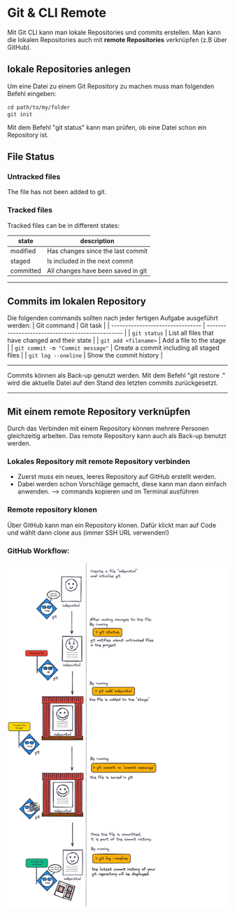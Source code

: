 # Git & CLI Remote

Mit Git CLI kann man lokale Repositories und commits erstellen. Man kann die lokalen Repositories auch mit **remote Repositories** verknüpfen (z.B über GitHub).

## lokale Repositories anlegen

Um eine Datei zu einem Git Repository zu machen muss man folgenden Befehl eingeben:

```shell
cd path/to/my/folder
git init
```

Mit dem Befehl "git status" kann man prüfen, ob eine Datei schon ein Repository ist.

## File Status

### Untracked files

The file has not been added to git.

### Tracked files

Tracked files can be in different states:

| state     | description                        |
| --------- | ---------------------------------- |
| modified  | Has changes since the last commit  |
| staged    | Is included in the next commit     |
| committed | All changes have been saved in git |

---

## Commits im lokalen Repository

Die folgenden commands sollten nach jeder fertigen Aufgabe ausgeführt werden:
| Git command | Git task |
| -------------------------------- | ------------------------------------------------ |
| `git status` | List all files that have changed and their state |
| `git add <filename>` | Add a file to the stage |
| `git commit -m "Commit message"` | Create a commit including all staged files |
| `git log --oneline` | Show the commit history |

---

Commits können als Back-up genutzt werden.
Mit dem Befehl "git restore ." wird die aktuelle Datei auf den Stand des letzten commits zurückgesetzt.

---

## Mit einem remote Repository verknüpfen

Durch das Verbinden mit einem Repository können mehrere Personen gleichzeitig arbeiten. Das remote Repository kann auch als Back-up benutzt werden.

### Lokales Repository mit remote Repository verbinden

- Zuerst muss ein neues, leeres Repository auf GitHub erstellt werden.
- Dabei werden schon Vorschläge gemacht, diese kann man dann einfach anwenden. --> commands kopieren und im Terminal ausführen

### Remote repository klonen

Über GitHub kann man ein Repository klonen. Dafür klickt man auf Code und wählt dann clone aus (immer SSH URL verwenden!)

### GitHub Workflow:

![GitHub Workflow](./assets/git_flow_basic.png)
